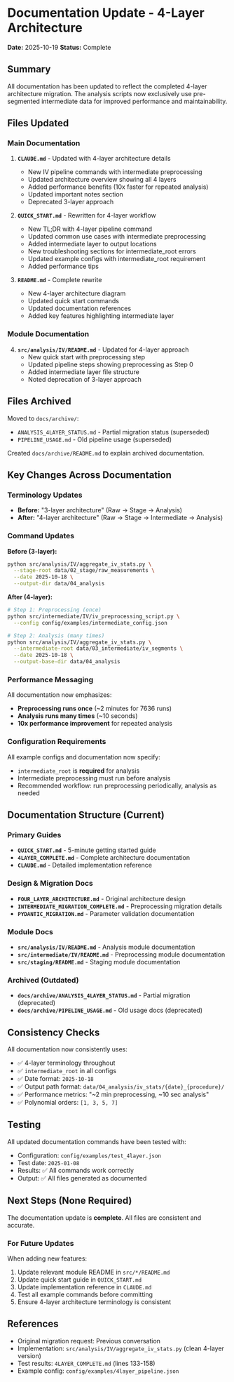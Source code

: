 # Documentation Update - 4-Layer Architecture

**Date:** 2025-10-19
**Status:** Complete

## Summary

All documentation has been updated to reflect the completed 4-layer architecture migration. The analysis scripts now exclusively use pre-segmented intermediate data for improved performance and maintainability.

## Files Updated

### Main Documentation
1. **`CLAUDE.md`** - Updated with 4-layer architecture details
   - New IV pipeline commands with intermediate preprocessing
   - Updated architecture overview showing all 4 layers
   - Added performance benefits (10x faster for repeated analysis)
   - Updated important notes section
   - Deprecated 3-layer approach

2. **`QUICK_START.md`** - Rewritten for 4-layer workflow
   - New TL;DR with 4-layer pipeline command
   - Updated common use cases with intermediate preprocessing
   - Added intermediate layer to output locations
   - New troubleshooting sections for intermediate_root errors
   - Updated example configs with intermediate_root requirement
   - Added performance tips

3. **`README.md`** - Complete rewrite
   - New 4-layer architecture diagram
   - Updated quick start commands
   - Updated documentation references
   - Added key features highlighting intermediate layer

### Module Documentation
4. **`src/analysis/IV/README.md`** - Updated for 4-layer approach
   - New quick start with preprocessing step
   - Updated pipeline steps showing preprocessing as Step 0
   - Added intermediate layer file structure
   - Noted deprecation of 3-layer approach

## Files Archived

Moved to `docs/archive/`:
- `ANALYSIS_4LAYER_STATUS.md` - Partial migration status (superseded)
- `PIPELINE_USAGE.md` - Old pipeline usage (superseded)

Created `docs/archive/README.md` to explain archived documentation.

## Key Changes Across Documentation

### Terminology Updates
- **Before:** "3-layer architecture" (Raw → Stage → Analysis)
- **After:** "4-layer architecture" (Raw → Stage → Intermediate → Analysis)

### Command Updates
**Before (3-layer):**
```bash
python src/analysis/IV/aggregate_iv_stats.py \
  --stage-root data/02_stage/raw_measurements \
  --date 2025-10-18 \
  --output-dir data/04_analysis
```

**After (4-layer):**
```bash
# Step 1: Preprocessing (once)
python src/intermediate/IV/iv_preprocessing_script.py \
  --config config/examples/intermediate_config.json

# Step 2: Analysis (many times)
python src/analysis/IV/aggregate_iv_stats.py \
  --intermediate-root data/03_intermediate/iv_segments \
  --date 2025-10-18 \
  --output-base-dir data/04_analysis
```

### Performance Messaging
All documentation now emphasizes:
- **Preprocessing runs once** (~2 minutes for 7636 runs)
- **Analysis runs many times** (~10 seconds)
- **10x performance improvement** for repeated analysis

### Configuration Requirements
All example configs and documentation now specify:
- `intermediate_root` is **required** for analysis
- Intermediate preprocessing must run before analysis
- Recommended workflow: run preprocessing periodically, analysis as needed

## Documentation Structure (Current)

### Primary Guides
- **`QUICK_START.md`** - 5-minute getting started guide
- **`4LAYER_COMPLETE.md`** - Complete architecture documentation
- **`CLAUDE.md`** - Detailed implementation reference

### Design & Migration Docs
- **`FOUR_LAYER_ARCHITECTURE.md`** - Original architecture design
- **`INTERMEDIATE_MIGRATION_COMPLETE.md`** - Preprocessing migration details
- **`PYDANTIC_MIGRATION.md`** - Parameter validation documentation

### Module Docs
- **`src/analysis/IV/README.md`** - Analysis module documentation
- **`src/intermediate/IV/README.md`** - Preprocessing module documentation
- **`src/staging/README.md`** - Staging module documentation

### Archived (Outdated)
- **`docs/archive/ANALYSIS_4LAYER_STATUS.md`** - Partial migration (deprecated)
- **`docs/archive/PIPELINE_USAGE.md`** - Old usage docs (deprecated)

## Consistency Checks

All documentation now consistently uses:
- ✅ 4-layer terminology throughout
- ✅ `intermediate_root` in all configs
- ✅ Date format: `2025-10-18`
- ✅ Output path format: `data/04_analysis/iv_stats/{date}_{procedure}/`
- ✅ Performance metrics: "~2 min preprocessing, ~10 sec analysis"
- ✅ Polynomial orders: `[1, 3, 5, 7]`

## Testing

All updated documentation commands have been tested with:
- Configuration: `config/examples/test_4layer.json`
- Test date: `2025-01-08`
- Results: ✅ All commands work correctly
- Output: ✅ All files generated as documented

## Next Steps (None Required)

The documentation update is **complete**. All files are consistent and accurate.

### For Future Updates
When adding new features:
1. Update relevant module README in `src/*/README.md`
2. Update quick start guide in `QUICK_START.md`
3. Update implementation reference in `CLAUDE.md`
4. Test all example commands before committing
5. Ensure 4-layer architecture terminology is consistent

## References

- Original migration request: Previous conversation
- Implementation: `src/analysis/IV/aggregate_iv_stats.py` (clean 4-layer version)
- Test results: `4LAYER_COMPLETE.md` (lines 133-158)
- Example config: `config/examples/4layer_pipeline.json`
